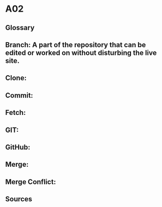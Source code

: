 # A02
<h2> Glossary </h2>
  <h2> <strong> Branch: </strong> A part of the repository that can be edited or worked on without disturbing the live site.  </h2>
  <h2> <strong> Clone: </strong> </h2>
  <h2> <strong> Commit: </strong> </h2>
  <h2> <strong> Fetch: </strong> </h2>
  <h2> <strong> GIT: </strong> </h2>
  <h2> <strong> GitHub: </strong> </h2>
  <h2> <strong> Merge: </strong> </h2>
  <h2> <strong> Merge Conflict: </strong> </h2>
<h2> Sources </h2>

